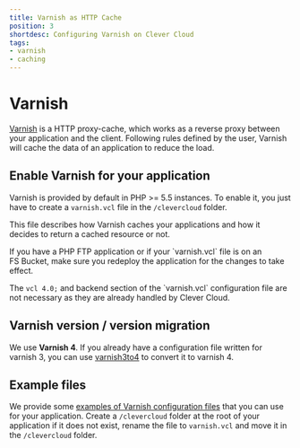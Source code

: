 ```yaml
---
title: Varnish as HTTP Cache
position: 3
shortdesc: Configuring Varnish on Clever Cloud
tags:
- varnish
- caching
---
```


# Varnish

[Varnish](https://www.varnish-cache.org/) is a HTTP proxy-cache, which works as a reverse proxy between your application
and the client. Following rules defined by the user, Varnish will cache the data of an application to reduce the load.

## Enable Varnish for your application

Varnish is provided by default in PHP >= 5.5 instances. To enable it, you just have to create a `varnish.vcl` file
in the `/clevercloud` folder.

This file describes how Varnish caches your applications and how it decides to return a cached resource or not.

<div class="alert alert-hot-problems">
<p>If you have a PHP FTP application or if your `varnish.vcl` file is on an FS Bucket,
make sure you redeploy the application for the changes to take effect.</p>
<p>The <code>vcl 4.0;</code> and backend section of the `varnish.vcl` configuration file are not necessary as they
are already handled by Clever Cloud.</p>
</div>

## Varnish version / version migration

We use **Varnish 4**. If you already have a configuration file written for varnish 3, you can use
[varnish3to4](https://github.com/fgsch/varnish3to4) to convert it to varnish 4.

## Example files

We provide some [examples of Varnish configuration files](https://github.com/CleverCloud/varnish-examples) that you can
use for your application. Create a `/clevercloud` folder at the root of your application if it does not exist,
rename the file to `varnish.vcl` and move it in the `/clevercloud` folder.
